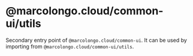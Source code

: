 # @marcolongo.cloud/common-ui/utils

Secondary entry point of `@marcolongo.cloud/common-ui`. It can be used by importing from `@marcolongo.cloud/common-ui/utils`.
